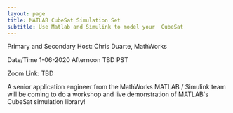 ```yaml
---
layout: page
title: MATLAB CubeSat Simulation Set
subtitle: Use Matlab and Simulink to model your  CubeSat
---
```


Primary and Secondary Host: Chris Duarte, MathWorks

Date/Time 1-06-2020 Afternoon TBD PST

Zoom Link: TBD

A senior application engineer from the MathWorks MATLAB / Simulink team will be coming to do a workshop and live demonstration of MATLAB's CubeSat simulation library!
